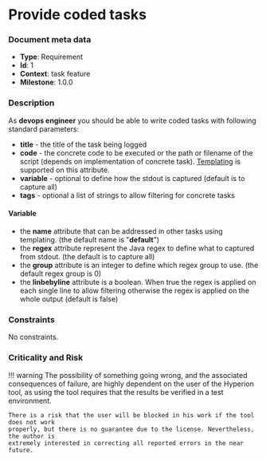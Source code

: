 # Provide coded tasks

### Document meta data
 - **Type**: Requirement
 - **Id**: 1
 - **Context**: task feature
 - **Milestone**: 1.0.0

### Description

As **devops engineer** you should be able to write coded tasks with following
standard parameters:

 - **title** - the title of the task being logged
 - **code** - the concrete code to be executed or the path or filename of the script
              (depends on implementation of concrete task).
              [Templating](templating.md) is supported on this attribute.
 - **variable** - optional to define how the stdout is captured
              (default is to capture all)
 - **tags** - optional a list of strings to allow filtering for concrete tasks
       
#### Variable
 - the **name** attribute that can be addressed in other tasks using templating.
   (the default name is "**default**")
 - the **regex** attribute represent the Java regex to define what to captured from stdout.
   (the default is to capture all)
 - the **group** attribute is an integer to define which regex group to use.
   (the default regex group is 0)
 - the **linbebyline** attribute is a boolean. When true the regex is applied on each
   single line to allow filtering otherwise the regex is applied on the whole output
   (default is false)

### Constraints

No constraints.

### Criticality and Risk

!!! warning
    The possibility of something going wrong, and the associated consequences of failure,
    are highly dependent on the user of the Hyperion tool, as using the tool requires that
    the results be verified in a test environment.

    There is a risk that the user will be blocked in his work if the tool does not work
    properly, but there is no guarantee due to the license. Nevertheless, the author is
    extremely interested in correcting all reported errors in the near future.
